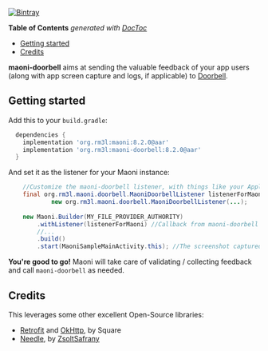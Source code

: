 [![Bintray](https://img.shields.io/bintray/v/rm3l/maven/org.rm3l:maoni-doorbell.svg)](https://bintray.com/rm3l/maven/org.rm3l%3Amaoni-doorbell)

<!-- START doctoc generated TOC please keep comment here to allow auto update -->
<!-- DON'T EDIT THIS SECTION, INSTEAD RE-RUN doctoc TO UPDATE -->
**Table of Contents**  *generated with [DocToc](https://github.com/thlorenz/doctoc)*

- [Getting started](#getting-started)
- [Credits](#credits)

<!-- END doctoc generated TOC please keep comment here to allow auto update -->

**maoni-doorbell** aims at sending the valuable feedback of your app users (along with app screen capture and logs, if applicable) to [Doorbell](https://doorbell.io).

## Getting started

Add this to your `build.gradle`:

```gradle
  dependencies {
    implementation 'org.rm3l:maoni:8.2.0@aar'
    implementation 'org.rm3l:maoni-doorbell:8.2.0@aar'
  }
```

And set it as the listener for your Maoni instance:
```java
    //Customize the maoni-doorbell listener, with things like your Application ID/Key on Doorbell
    final org.rm3l.maoni.doorbell.MaoniDoorbellListener listenerForMaoni = 
            new org.rm3l.maoni.doorbell.MaoniDoorbellListener(...);
    
    new Maoni.Builder(MY_FILE_PROVIDER_AUTHORITY)
        .withListener(listenerForMaoni) //Callback from maoni-doorbell
        //...
        .build()
        .start(MaoniSampleMainActivity.this); //The screenshot captured is relative to this calling context 
```

**You're good to go!** Maoni will take care of validating / collecting feedback
and call `maoni-doorbell` as needed. 

## Credits

This leverages some other excellent Open-Source libraries:
* [Retrofit](https://square.github.io/retrofit/) and [OkHttp](http://square.github.io/okhttp/), by Square
* [Needle](http://zsoltsafrany.github.io/needle/), by [ZsoltSafrany](https://github.com/ZsoltSafrany)
